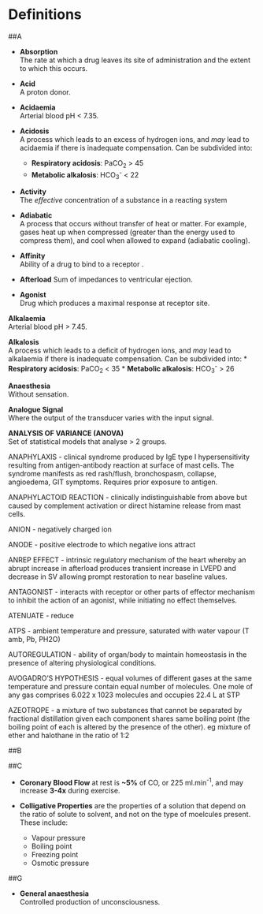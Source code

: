 # Definitions

##A
* **Absorption**  
The rate at which a drug leaves its site of administration and the extent to which this occurs.

* **Acid**  
A proton donor.

* **Acidaemia**  
Arterial blood pH < 7.35.

* **Acidosis**  
A process which leads to an excess of hydrogen ions, and *may* lead to acidaemia if there is inadequate compensation. Can be subdivided into:
    * **Respiratory acidosis**: PaCO<sub>2</sub> > 45
    * **Metabolic alkalosis**: HCO<sub>3</sub><sup>-</sup> < 22

* **Activity**  
The *effective* concentration of a substance in a reacting system

* **Adiabatic**  
A process that occurs without transfer of heat or matter. For example, gases heat up when compressed (greater than the energy used to compress them), and cool when allowed to expand (adiabatic cooling).

* **Affinity**  
Ability of a drug to bind to a receptor.

* **Afterload**
Sum of impedances to ventricular ejection.

* **Agonist**  
Drug which produces a maximal response at receptor site.

**Alkalaemia**  
Arterial blood pH > 7.45.

**Alkalosis**  
A process which leads to a deficit of hydrogen ions, and *may* lead to alkalaemia if there is inadequate compensation. Can be subdivided into:
    * **Respiratory acidosis**: PaCO<sub>2</sub> < 35
    * **Metabolic alkalosis**: HCO<sub>3</sub><sup>-</sup> > 26

**Anaesthesia**  
Without sensation.

**Analogue Signal**  
Where the output of the transducer varies with the input signal.

**ANALYSIS OF VARIANCE (ANOVA)**  
Set of statistical models that analyse > 2 groups.

 ANAPHYLAXIS - clinical syndrome produced by IgE type I hypersensitivity resulting from antigen-antibody reaction at surface of mast cells. The syndrome manifests as red rash/flush, bronchospasm, collapse, angioedema, GIT symptoms. Requires prior exposure to antigen.

ANAPHYLACTOID REACTION - clinically indistinguishable from above but caused by complement activation or direct histamine release from mast cells.

ANION - negatively  charged ion

ANODE - positive electrode to which negative ions attract

ANREP EFFECT - intrinsic regulatory mechanism of the heart whereby an abrupt increase in afterload produces transient increase in  LVEPD and decrease in SV allowing prompt restoration to near baseline values. 

ANTAGONIST - interacts with receptor or other parts of effector mechanism to inhibit the action of an agonist, while initiating no effect themselves.

ATENUATE - reduce

ATPS - ambient temperature and pressure, saturated with water vapour  (T amb, Pb, PH2O)

AUTOREGULATION - ability of organ/body to maintain homeostasis in the presence of altering physiological conditions.

AVOGADRO’S HYPOTHESIS - equal volumes of different gases at the same temperature and pressure contain equal number of molecules. One mole of any gas comprises 6.022 x 1023 molecules and occupies 22.4 L at STP

AZEOTROPE - a mixture of two substances that cannot be separated by fractional distillation given each component shares same boiling point (the boiling point of each is altered by the presence of the other). eg  mixture of ether and halothane in the ratio of  1:2

##B

##C
* **Coronary Blood Flow** at rest is **~5%** of CO, or 225 ml.min<sup>-1</sup>, and may increase **3-4x** during exercise.

* **Colligative Properties** are the properties of a solution that depend on the ratio of solute to solvent, and not on the type of moelcules present. These include:
  * Vapour pressure
  * Boiling point
  * Freezing point
  * Osmotic pressure

##G
* **General anaesthesia**  
Controlled production of unconsciousness.

